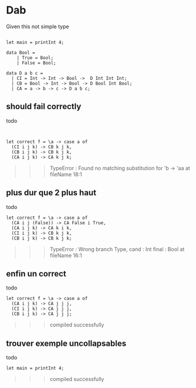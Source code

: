# Dab

Given this not simple type 
```

let main = printInt 4;

data Bool = 
    | True = Bool;
    | False = Bool;

data D a b c = 
  | CI = Int -> Int -> Bool ->  D Int Int Int;
  | CB = Bool -> Int -> Bool -> D Bool Int Bool;
  | CA = a -> b -> c -> D a b c;

```

## should fail correctly


todo
```


let correct f = \a -> case a of
  (CI i j k) -> CB k j k,
  (CB i j k) -> CB k j k,
  (CA i j k) -> CA k j k;
```
>>>TypeError : Found no matching substitution for 'b -> 'aa at fileName 18:1


## plus dur que 2 plus haut

todo
```
let correct f = \a -> case a of
  (CA i j (False)) -> CA False i True,
  (CA i j k) -> CA k i k,
  (CI i j k) -> CB k j k,
  (CB i j k) -> CB k j k;
```
>>>TypeError : Wrong branch Type, cand : Int final : Bool at fileName 16:1

## enfin un correct

todo
```
let correct f = \a -> case a of
  (CA i j k) -> CA j j j,
  (CI i j k) -> CA j j j,
  (CB i j k) -> CA j j j;
```
>>>compiled successfully

## trouver exemple uncollapsables

todo
```
let main = printInt 4;
```
>>>compiled successfully
